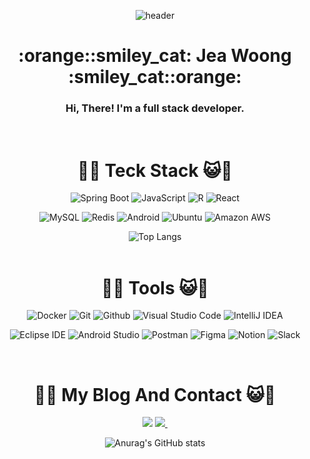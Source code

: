 <div align="center">

![header](https://capsule-render.vercel.app/api?color=gradient&customColorList=0,3,2,5,30&type=Waving&text=JeaWoong&nbsp;Hwang!&fontSize=40&theme=gruvbox_light)

<h1> :orange::smiley_cat:  Jea Woong  :smiley_cat::orange: </h1>
<h3> Hi, There! I'm a full stack developer.</h3>
  <br/>

# :orange::smiley_cat:  Teck Stack  :smiley_cat::orange:<br/>
<p align="center">
  <img alt="Spring Boot" src="https://img.shields.io/badge/Spring Boot-6db33f?style=flat-square&logo=Spring Boot&logoColor=white">
  <img alt="JavaScript" src="https://img.shields.io/badge/JavaScript-F7DF1E?style=flat-square&logo=JavaScript&logoColor=white">
  <img alt="R" src="https://img.shields.io/badge/R-276DC3?style=flat-square&logo=R&logoColor=white">
  <img alt="React" src="https://img.shields.io/badge/React-61dafb?style=flat-square&logo=React&logoColor=white">
</p>
<p align="center">
  <img alt="MySQL" src="https://img.shields.io/badge/MySQL-4479A1?style=flat-square&logo=MySQL&logoColor=white">
  <img alt="Redis" src="https://img.shields.io/badge/Redis-dc382d?style=flat-square&logo=Redis&logoColor=white">
  <img alt="Android" src="https://img.shields.io/badge/Android-3ddc84?style=flat-square&logo=Android&logoColor=white">
  <img alt="Ubuntu" src="https://img.shields.io/badge/Ubuntu-e95420?style=flat-square&logo=Ubuntu&logoColor=white">
  <img alt="Amazon AWS" src="https://img.shields.io/badge/Amazon AWS-232F3E?style=flat-square&logo=Amazon AWS&logoColor=white">
</p>

![Top Langs](https://github-readme-stats.vercel.app/api/top-langs/?username=wodnd0131&layout=compact)
<br/>
<br/>

# :orange::smiley_cat: Tools :smiley_cat::orange:
<p align="center">
  <img alt="Docker" src="https://img.shields.io/badge/Docker-2496ed?style=flat-square&logo=Docker&logoColor=white">
  <img alt="Git" src="https://img.shields.io/badge/Git-f05032?style=flat-square&logo=Git&logoColor=white">
  <img alt="Github" src="https://img.shields.io/badge/Github-181717?style=flat-square&logo=Github&logoColor=white">
  <img alt="Visual Studio Code" src="https://img.shields.io/badge/Visual Studio Code-007acc?style=flat-square&logo=Visual Studio Code&logoColor=white">
  <img alt="IntelliJ IDEA" src="https://img.shields.io/badge/IntelliJ IDEA-000000?style=flat-square&logo=IntelliJ IDEA&logoColor=white">
</p>
<p align="center">
  <img alt="Eclipse IDE" src="https://img.shields.io/badge/Eclipse IDE-2c2255?style=flat-square&logo=Eclipse IDE&logoColor=white">
  <img alt="Android Studio" src="https://img.shields.io/badge/Android Studio-3ddc84?style=flat-square&logo=Android Studio&logoColor=white">
  <img alt="Postman" src="https://img.shields.io/badge/Postman-ff6c37?style=flat-square&logo=Postman&logoColor=white">
  <img alt="Figma" src="https://img.shields.io/badge/Figma-0052cc?style=flat-square&logo=Figma&logoColor=white">
  <img alt="Notion" src="https://img.shields.io/badge/Notion-ffffff?style=flat-square&logo=Notion&logoColor=black">
  <img alt="Slack" src="https://img.shields.io/badge/Slack-4a15ab?style=flat-square&logo=Slack&logoColor=white">
</p>
<br/>


# :orange::smiley_cat: My Blog And Contact  :smiley_cat::orange:<br/>
<a href="https://www.notion.so/PARA-213cc4c52e824e5d8f3db323cb45162c?pvs=4" target="_blank">
<img src="https://img.shields.io/badge/notion-000000?style=for-the-badge&logo=notion&logoColor=FFFFFF"/></a>
  <a href="mailto:wodnd0131@gmail.com">
    <img
      src="https://img.shields.io/badge/wodnd0131@gmail.com-D14836?style=for-the-badge&logo=gmail&logoColor=white"/>&nbsp
  </a>

<br/>

![Anurag's GitHub stats](https://github-readme-stats.vercel.app/api?username=wodnd0131&show_icons=true&theme=merko)

<br/>
</div>  
